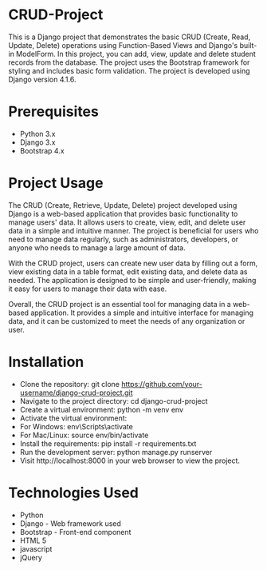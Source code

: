 # CRUD-Project
This is a Django project that demonstrates the basic CRUD (Create, Read, Update, Delete) operations using Function-Based Views and Django's built-in ModelForm. In this project, you can add, view, update and delete student records from the database. The project uses the Bootstrap framework for styling and includes basic form validation. The project is developed using Django version 4.1.6.

# Prerequisites
* Python 3.x
* Django 3.x
* Bootstrap 4.x

# Project Usage
The CRUD (Create, Retrieve, Update, Delete) project developed using Django is a web-based application that provides basic functionality to manage users' data. It allows users to create, view, edit, and delete user data in a simple and intuitive manner. The project is beneficial for users who need to manage data regularly, such as administrators, developers, or anyone who needs to manage a large amount of data.

With the CRUD project, users can create new user data by filling out a form, view existing data in a table format, edit existing data, and delete data as needed. The application is designed to be simple and user-friendly, making it easy for users to manage their data with ease.

Overall, the CRUD project is an essential tool for managing data in a web-based application. It provides a simple and intuitive interface for managing data, and it can be customized to meet the needs of any organization or user.

# Installation
* Clone the repository: git clone https://github.com/your-username/django-crud-project.git
* Navigate to the project directory: cd django-crud-project
* Create a virtual environment: python -m venv env
* Activate the virtual environment:
 * For Windows: env\Scripts\activate
 * For Mac/Linux: source env/bin/activate
* Install the requirements: pip install -r requirements.txt
* Run the development server: python manage.py runserver
* Visit http://localhost:8000 in your web browser to view the project.


# Technologies Used
* Python 
* Django - Web framework used
* Bootstrap - Front-end component 
* HTML 5
* javascript
* jQuery 
